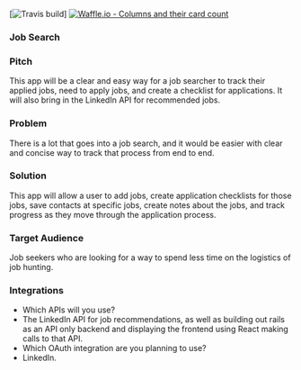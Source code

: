 [![Travis build](https://travis-ci.org/Aram-Anderson/job_hunt.svg?branch=master)]
[![Waffle.io - Columns and their card count](https://badge.waffle.io/Aram-Anderson/job_hunt.svg?columns=all)](https://waffle.io/Aram-Anderson/job_hunt)

### Job Search

### Pitch

This app will be a clear and easy way for a job searcher to track their applied jobs, need to apply jobs, and create a checklist for applications. It will also bring in the LinkedIn API for recommended jobs.

### Problem

There is a lot that goes into a job search, and it would be easier with clear and concise way to track that process from end to end.

### Solution

This app will allow a user to add jobs, create application checklists for those jobs, save contacts at specific jobs, create notes about the jobs, and track progress as they move through the application process.

### Target Audience

Job seekers who are looking for a way to spend less time on the logistics of job hunting.

### Integrations

 * Which APIs will you use?
  * The LinkedIn API for job recommendations, as well as building out rails as an API only backend and displaying the frontend using React making calls to that API.
 * Which OAuth integration are you planning to use?
  * LinkedIn.
